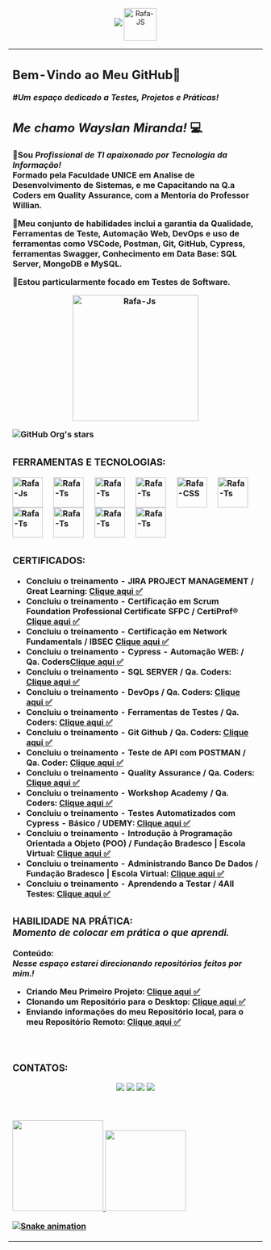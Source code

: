     
<div>
  <p align="center">
  <img loading="lazy" src="http://img.shields.io/static/v1?label=PERFIL&message=EM%20DESENVOLVIMENTO&color=blue&style=for-the-badge"/>
  <img align="center" alt="Rafa-JS" height="65" width="65" src="https://img.icons8.com/?size=100&id=qtMT3dhCq72r&format=png&color=000000"> 
</p>
</div>

<p align="right">
<table width="2000%">
<tr><td valign="top" width="100%">
 
## <b> Bem-Vindo ao Meu GitHub👋<br><i>
#Um espaço dedicado a Testes, Projetos e Práticas!</i>
##  <i> Me chamo Wayslan Miranda!  </i>💻


🎯Sou *Profissional de TI apaixonado por Tecnologia da Informação!* <br>Formado pela <strong>Faculdade UNICE em Analise de Desenvolvimento de Sistemas, e me Capacitando na Q.a Coders em Quality Assurance</strong>, com a Mentoria do Professor Willian.

🎯Meu conjunto de habilidades inclui a garantia da Qualidade, Ferramentas de Teste, Automação Web, DevOps e uso de ferramentas como VSCode, Postman, Git, GitHub, Cypress, ferramentas Swagger, Conhecimento em Data Base: SQL Server, MongoDB e MySQL. 

🎯Estou particularmente focado em Testes de Software.

<div align="center"> 
  <img align="center" alt="Rafa-Js" height="250" width="250" src="https://media.tenor.com/D8IYs3OLCfkAAAAi/soy-nerd.gif" >
</div>


 ![GitHub Org's stars](https://img.shields.io/github/stars/camilafernanda?style=social) 
 
##

<h3>FERRAMENTAS E TECNOLOGIAS:</h3>

<div>
  <div style="display: inline_block">
  <img align="center" alt="Rafa-Js" height="60" width="60" src="https://img.icons8.com/?size=100&id=EGYogqtKuGgD&format=png&color=000000"> &nbsp;&nbsp;&nbsp;
 <img align="center" alt="Rafa-Ts" height="60" width="60" src="https://img.icons8.com/?size=100&id=QEQQKirln6Tf&format=png&color=000000"> &nbsp;&nbsp;&nbsp;
  <img align="center" alt="Rafa-Ts" height="60" width="60" src="https://img.icons8.com/?size=100&id=QSjnrUKYMnxO&format=png&color=000000"> &nbsp;&nbsp;&nbsp;
  <img align="center" alt="Rafa-Ts" height="60" width="60" src="https://img.icons8.com/?size=100&id=bosfpvRzNOG8&format=png&color=000000"> &nbsp;&nbsp;&nbsp;
  <img align="center" alt="Rafa-CSS" height="60" width="60" src="https://img.icons8.com/?size=100&id=48455&format=png&color=000000"> &nbsp;&nbsp;&nbsp;
  <img align="center" alt="Rafa-Ts" height="60" width="60" src="https://img.icons8.com/?size=100&id=BejoiOeRfYSo&format=png&color=000000"> &nbsp;&nbsp;&nbsp;
  <img align="center" alt="Rafa-Ts" height="60" width="60" src="https://img.icons8.com/?size=100&id=7P9Z1Wc1hlGr&format=png&color=000000"> &nbsp;&nbsp;&nbsp;
  <img align="center" alt="Rafa-Ts" height="60" width="60" src="https://img.icons8.com/?size=100&id=vR6XrZzQr1CN&format=png&color=000000"> &nbsp;&nbsp;&nbsp;
  <img align="center" alt="Rafa-Ts" height="60" width="60" src="https://img.icons8.com/?size=100&id=8XCBDUzPTo10&format=png&color=000000"> &nbsp;&nbsp;&nbsp;
  <img align="center" alt="Rafa-Ts" height="60" width="60" src="https://img.icons8.com/?size=100&id=VLKafOkk3sBX&format=png&color=000000"> &nbsp;&nbsp;&nbsp;


</div>

##

<h3>CERTIFICADOS:</h3>

- Concluiu o treinamento - JIRA PROJECT MANAGEMENT / Great Learning: [Clique aqui :white_check_mark:](https://olympus.mygreatlearning.com/courses/67214/certificate)
- Concluiu o treinamento - Certificação em Scrum Foundation Professional Certificate SFPC / CertiProf® [Clique aqui :white_check_mark:](https://acrobat.adobe.com/id/urn:aaid:sc:US:86e26f02-0ee5-400f-a02d-58b6cb80094a)
- Concluiu o treinamento - Certificação em Network Fundamentals / IBSEC [Clique aqui :white_check_mark:](https://certs.ibsec.com.br/?cert_hash=45a6ee40101d04f4)
- Concluiu o treinamento - Cypress - Automação WEB: / Qa. Coders[Clique aqui :white_check_mark:](https://acrobat.adobe.com/id/urn:aaid:sc:US:24222ed0-9ba9-4f48-9c77-d48865ed7587)
- Concluiu o treinamento - SQL SERVER / Qa. Coders: [Clique aqui :white_check_mark:](https://acrobat.adobe.com/id/urn:aaid:sc:US:4e2df5ea-4c5a-43cf-8a10-849f07fcdab9)
- Concluiu o treinamento - DevOps / Qa. Coders: [Clique aqui :white_check_mark:](https://github.com/LAN-SYSTEM/LAN-SYSTEM/assets/153374411/e3b11cf0-13ac-499c-95d7-d6250b8286cf)
- Concluiu o treinamento - Ferramentas de Testes / Qa. Coders: [Clique aqui :white_check_mark:](https://acrobat.adobe.com/id/urn:aaid:sc:us:f5e35f29-d458-4593-8ff5-7bb3c94277b5)
- Concluiu o treinamento - Git Github / Qa. Coders: [Clique aqui :white_check_mark:](https://acrobat.adobe.com/id/urn:aaid:sc:US:4b725d12-c007-42dd-9f9e-a5fb5247fe70)
- Concluiu o treinamento - Teste de API com POSTMAN / Qa. Coder: [Clique aqui :white_check_mark:](https://acrobat.adobe.com/id/urn:aaid:sc:US:7310c730-bfa4-4891-88f6-16c9ba77be9b)
- Concluiu o treinamento - Quality Assurance / Qa. Coders: [Clique aqui :white_check_mark:](https://acrobat.adobe.com/id/urn:aaid:sc:US:248f6ab6-5087-4929-94b8-fe9a25cd3481)
- Concluiu o treinamento - Workshop Academy / Qa. Coders: [Clique aqui :white_check_mark:](https://acrobat.adobe.com/id/urn:aaid:sc:US:6d00d7d0-aae3-4eb5-935f-2b6f43e1bb9e)
- Concluiu o treinamento - Testes Automatizados com Cypress - Básico / UDEMY: [Clique aqui :white_check_mark:](https://acrobat.adobe.com/id/urn:aaid:sc:US:a545ab3c-040f-4837-8b4a-725c36d311e5)
- Concluiu o treinamento - Introdução à Programação Orientada a Objeto (POO) / Fundação Bradesco | Escola Virtual: [Clique aqui :white_check_mark:](https://lms.ev.org.br/mpls/Web/Lms/Student/PrintCertificateContent.aspx?zpJdkmwrUpwCJmpzPxYDt5dAcdyi0bL5)
- Concluiu o treinamento - Administrando Banco De Dados  / Fundação Bradesco | Escola Virtual: [Clique aqui :white_check_mark:](https://lms.ev.org.br/mpls/Web/Lms/Student/PrintCertificateContent.aspx?zpJdkmwrUpzhS0nEiEhU3jzEWbLtEQcs)
- Concluiu o treinamento - Aprendendo a Testar  / 4All Testes: [Clique aqui :white_check_mark:](https://acrobat.adobe.com/id/urn:aaid:sc:US:d9a4da7a-a5c8-48c6-a8ea-cecd2515f0ca)


##

<h3>HABILIDADE NA PRÁTICA: <i><br>Momento de colocar em prática o que aprendi.</i></h3>

Conteúdo:</h3> <i> <br> Nesse espaço estarei direcionando repositórios feitos por mim.!</h5></i>

- Criando Meu Primeiro Projeto: [Clique aqui :white_check_mark:](https://github.com/LAN-SYSTEM/Versionamentodecodigo/blob/main/README.md)
- Clonando um Repositório para o Desktop: [Clique aqui :white_check_mark:](https://github.com/AndreLuizTuf/plataforma-ead-curso-postman.git)
- Enviando informações do meu Repositório local, para o meu Repositório Remoto: [Clique aqui :white_check_mark:](https://github.com/LAN-SYSTEM/aula-github)
 
<br>

##

<h3>CONTATOS:</h3>
 
<div>
    <div align="center"> 
  <a href="https://www.youtube.com/channel/UC0bmAaUBY1zvJdWPHZ4PGnw" target="_blank">
              <img src="https://img.shields.io/badge/YouTube-FF0000?style=for-the-badge&logo=youtube&logoColor=white" target="_blank"></a>
    
  <a href="https://www.instagram.com/wayslan.miranda/" target="_blank">
              <img src="https://img.shields.io/badge/-Instagram-%23E4405F?style=for-the-badge&logo=instagram&logoColor=white" target="_blank"></a> 
              
  <a href = "mailto:wayslan@outlook.com" target="_blank">
              <img src="https://img.shields.io/badge/Gmail-D14836?style=for-the-badge&logo=gmail&logoColor=white" target="_blank"></a> 
              
  <a href="https://www.linkedin.com/in/wayslanmiranda/" target="_blank" target="_blank">
              <img src="https://img.shields.io/badge/-LinkedIn-%230077B5?style=for-the-badge&logo=linkedin&logoColor=white" target="_blank"></a>
</div>
<br>

##

<div>
  <a href="https://github.com/LAN-SYSTEM">
  <img height="180em" src="https://github-readme-stats.vercel.app/api?username=LAN-SYSTEM&show_icons=true&theme=cobalt&include_all_commits=true&count_private=true"/>
  <img height="160em" src="https://github-readme-stats.vercel.app/api/top-langs/?username=LAN-SYSTEM&layout=compact&langs_count=7&theme=cobalt"/>
</div>

 ![Snake animation](https://github.com/LuigiGF/LuigiGF/blob/output/github-contribution-grid-snake.svg)

</td></tr>
</table>
</p>


